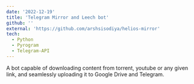 ```yaml
---
date: '2022-12-19'
title: 'Telegram Mirror and Leech bot'
github: ''
external: 'https://github.com/arshsisodiya/helios-mirror'
tech:
  - Python
  - Pyrogram
  - Telegram-API
---
```


A bot capable of downloading content from torrent, youtube or any given link, and seamlessly uploading it to Google Drive and Telegram.
